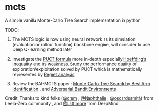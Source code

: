 # mcts
A simple vanilla Monte-Carlo Tree Search implementation in python 

TODO : 

1. The MCTS logic is now using neural network as its simulation (evaluation or rollout function) backbone engine, will consider to use Deep Q-learning method later

2. Investigate the [PUCT formula](https://slides.com/crem/lc0#/9) more in-depth especially [Hoeffding’s Inequality](https://lilianweng.github.io/lil-log/2018/01/23/the-multi-armed-bandit-problem-and-its-solutions.html#hoeffdings-inequality) and its [weakness](https://hal.archives-ouvertes.fr/hal-00747575v4/document#page=27).  Study the performance quality of exploration/exploitation solved by PUCT which is mathematically represented by [Regret analysis](https://tor-lattimore.com/downloads/talks/2018/trieste/tr1.pdf#page=18)

3. Review the BAI-MCTS paper : [Monte-Carlo Tree Search by Best Arm Identification](https://arxiv.org/abs/1706.02986) , and [Adversarial Bandit Environments](https://tor-lattimore.com/downloads/book/book.pdf#page=156) 

Credit: Thanks to kind folks ([@crem](https://github.com/mooskagh) , [@Naphthalin](https://github.com/Naphthalin) , [@oscardssmith](https://github.com/oscardssmith)) from Leela-Zero community , and [@Lattimore](https://github.com/tor) from DeepMind
